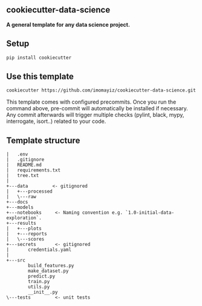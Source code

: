 ## cookiecutter-data-science
**A general template for any data science project.**

## Setup
```bash
pip install cookiecutter
```

## Use this template
```bash
cookiecutter https://github.com/imomayiz/cookiecutter-data-science.git
```
This template comes with configured precommits. Once you run the command above, pre-commit will automatically be installed if necessary. Any commit afterwards will trigger multiple checks (pylint, black, mypy, interrogate, isort..) related to your code.

## Template structure
```plain text
|   .env
|   .gitignore
|   README.md
|   requirements.txt
|   tree.txt
|   
+---data         <- gitignored
|   +---processed
|   \---raw
+---docs
+---models 
+---notebooks     <- Naming convention e.g. `1.0-initial-data-exploration`.
+---results
|   +---plots
|   +---reports
|   \---scores
+---secrets       <- gitignored
|       credentials.yaml
|       
+---src
        build_features.py
        make_dataset.py
        predict.py
        train.py
        utils.py
        __init__.py
\---tests         <- unit tests
```